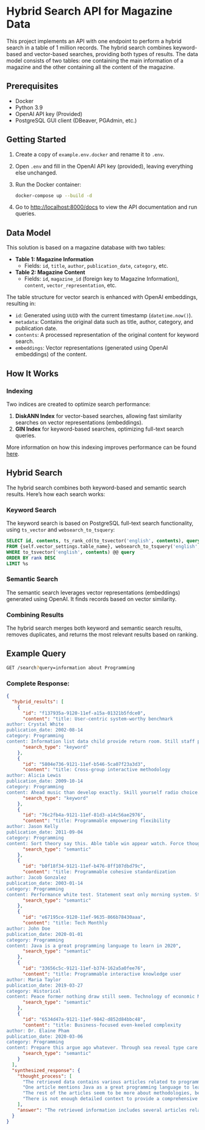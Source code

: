 
# Hybrid Search API for Magazine Data

This project implements an API with one endpoint to perform a hybrid search in a table of 1 million records. The hybrid search combines keyword-based and vector-based searches, providing both types of results. The data model consists of two tables: one containing the main information of a magazine and the other containing all the content of the magazine.

## Prerequisites

- Docker
- Python 3.9
- OpenAI API key (Provided)
- PostgreSQL GUI client (DBeaver, PGAdmin, etc.)

## Getting Started

1. Create a copy of `example.env.docker` and rename it to `.env`.
2. Open `.env` and fill in the OpenAI API key (provided), leaving everything else unchanged.
3. Run the Docker container:

   ```bash
   docker-compose up --build -d
   ```

4. Go to [http://localhost:8000/docs](http://localhost:8000/docs) to view the API documentation and run queries.

## Data Model

This solution is based on a magazine database with two tables:

- **Table 1: Magazine Information**
  - Fields: `id`, `title`, `author`, `publication_date`, `category`, etc.
- **Table 2: Magazine Content**
  - Fields: `id`, `magazine_id` (foreign key to Magazine Information), `content`, `vector_representation`, etc.

The table structure for vector search is enhanced with OpenAI embeddings, resulting in:

- `id`: Generated using `UUID` with the current timestamp (`datetime.now()`).
- `metadata`: Contains the original data such as title, author, category, and publication date.
- `contents`: A processed representation of the original content for keyword search.
- `embeddings`: Vector representations (generated using OpenAI embeddings) of the content.

## How It Works

### Indexing

Two indices are created to optimize search performance:

1. **DiskANN Index** for vector-based searches, allowing fast similarity searches on vector representations (embeddings).
2. **GIN Index** for keyword-based searches, optimizing full-text search queries.

More information on how this indexing improves performance can be found [here](https://www.timescale.com/blog/pgvector-is-now-as-fast-as-pinecone-at-75-less-cost/).

## Hybrid Search

The hybrid search combines both keyword-based and semantic search results. Here’s how each search works:

### Keyword Search

The keyword search is based on PostgreSQL full-text search functionality, using `ts_vector` and `websearch_to_tsquery`:

```sql
SELECT id, contents, ts_rank_cd(to_tsvector('english', contents), query) as rank
FROM {self.vector_settings.table_name}, websearch_to_tsquery('english', %s) query
WHERE to_tsvector('english', contents) @@ query
ORDER BY rank DESC
LIMIT %s
```

### Semantic Search

The semantic search leverages vector representations (embeddings) generated using OpenAI. It finds records based on vector similarity.

### Combining Results

The hybrid search merges both keyword and semantic search results, removes duplicates, and returns the most relevant results based on ranking.

## Example Query

```bash
GET /search?query=information about Programming
```

### Complete Response:

```json
{
  "hybrid_results": [
    {
      "id": "f137935a-9120-11ef-a15a-01321b5fdce0",
      "content": "title: User-centric system-worthy benchmark
author: Crystal White
publication_date: 2002-08-14
category: Programming
content: Information list data child provide return room. Still staff perform effect. Remain sport over enter real yard agent. Adult present yeah road throughout entire technology whole.",
      "search_type": "keyword"
    },
    {
      "id": "5804e736-9121-11ef-b546-5ca07f23a3d3",
      "content": "title: Cross-group interactive methodology
author: Alicia Lewis
publication_date: 2009-10-14
category: Programming
content: Ahead music than develop exactly. Skill yourself radio choice. Live while top hit project west position. True information assume true contain memory.",
      "search_type": "keyword"
    },
    {
      "id": "76c2fb4a-9121-11ef-81d3-a14c56ae2976",
      "content": "title: Programmable empowering flexibility
author: Jason Kelly
publication_date: 2011-09-04
category: Programming
content: Sort theory say this. Able table win appear watch. Force though or run. These movement performance stand.",
      "search_type": "semantic"
    },
    {
      "id": "b0f18f34-9121-11ef-b476-8ff107dbd79c",
      "content": "title: Programmable cohesive standardization
author: Jacob Gonzalez
publication_date: 2003-01-14
category: Programming
content: Performance white test. Statement seat only morning system. Stage example guy single policy. Behavior more require draw herself task human.",
      "search_type": "semantic"
    },
    {
      "id": "e67195ce-9120-11ef-9635-866b78430aaa",
      "content": "title: Tech Monthly
author: John Doe
publication_date: 2020-01-01
category: Programming
content: Java is a great programming language to learn in 2020",
      "search_type": "semantic"
    },
    {
      "id": "33656c5c-9121-11ef-b374-162a5a0fee76",
      "content": "title: Programmable interactive knowledge user
author: Maria Taylor
publication_date: 2019-03-27
category: Historical
content: Peace former nothing draw still seem. Technology of economic Mr no statement show. Data offer range even allow cell girl. Morning nor stay. Plant west wear after side service goal. Wait suffer most work.",
      "search_type": "semantic"
    },
    {
      "id": "6534d47a-9121-11ef-9842-d852d84bbc48",
      "content": "title: Business-focused even-keeled complexity
author: Dr. Elaine Pham
publication_date: 2020-03-06
category: Programming
content: Prepare this argue ago whatever. Through sea reveal type care traditional. Operation yes wide charge wonder history more machine. Position operation certain. Evening would fire throw.",
      "search_type": "semantic"
    }
  ],
  "synthesized_response": {
    "thought_process": [
      "The retrieved data contains various articles related to programming, but they are mostly abstract and do not provide specific information about programming concepts, languages, or practices.",
      "One article mentions Java as a great programming language to learn in 2020, which is a specific piece of information.",
      "The rest of the articles seem to be more about methodologies, benchmarks, and abstract concepts related to programming rather than concrete information about programming itself.",
      "There is not enough detailed context to provide a comprehensive overview of programming as a field."
    ],
    "answer": "The retrieved information includes several articles related to programming, but they mostly focus on abstract concepts, methodologies, and benchmarks. One specific piece of information is that Java was recommended as a great programming language to learn in 2020. However, there is insufficient detailed context to provide a comprehensive overview of programming as a field."
  }
}
```

